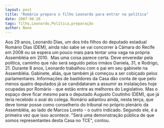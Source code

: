 ```yaml
---
layout: post
title: "Romário prepara o filho Leonardo para entrar na política"
date: 2007-06-26
tags: filho,Leonardo,Política,preparação
author: None
---
```

Aos 29 anos, Leonardo Dias, um dos tr&ecirc;s filhos do deputado estadual Rom&aacute;rio Dias (DEM), ainda n&atilde;o sabe se vai concorrer &agrave; C&acirc;mara do Recife em 2008 ou se espera um pouco mais para tentar uma vaga na pr&oacute;pria Assembl&eacute;ia em 2010.&nbsp; Mas uma coisa parece&nbsp;certa. Deve enveredar pela pol&iacute;tica, caminho que n&atilde;o ser&aacute; seguido pelos irm&atilde;os Daniela, 31, e Rodrigo, 21.
Durante 8 anos, Leonardo trabalhou com o pai em seu gabinete na Assembl&eacute;ia. Gabinete, ali&aacute;s, que tamb&eacute;m j&aacute; come&ccedil;ou a ser cobi&ccedil;ado pelos parlamentares.
Informa&ccedil;&otilde;es de bastidores da Casa d&atilde;o conta de que pelo menos quatro deputados j&aacute; se candidataram a assumir as instala&ccedil;&otilde;es hoje ocupadas por Rom&aacute;rio - que&nbsp;est&atilde;o entre as melhores do Legislativo. Mas o espa&ccedil;o deve ficar mesmo para o deputado Augusto Coutinho (DEM), que j&aacute; teria recebido o aval do colega.
Rom&aacute;rio&nbsp;adiantou ainda, nesta ter&ccedil;a, que deve tomar posse como conselherio do tribunal no pr&oacute;prio plen&aacute;rio da Assembl&eacute;ia, ao lado de Marcos Loreto - o outro indicado. Segundo ele,&nbsp;&eacute; a primeira vez que isso acontece. 
&quot;Ser&aacute; uma demonstra&ccedil;&atilde;o p&uacute;blica de que somos representantes desta Casa no TCE&quot;, contou. 